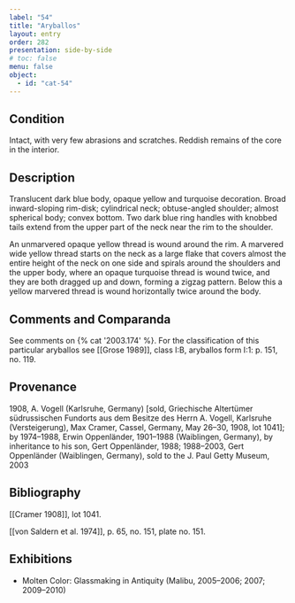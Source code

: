 ```yaml
---
label: "54"
title: "Aryballos"
layout: entry
order: 282
presentation: side-by-side
# toc: false
menu: false
object:
  - id: "cat-54"
---
```


## Condition

Intact, with very few abrasions and scratches. Reddish remains of the core in the interior.

## Description

Translucent dark blue body, opaque yellow and turquoise decoration. Broad inward-sloping rim-disk; cylindrical neck; obtuse-angled shoulder; almost spherical body; convex bottom. Two dark blue ring handles with knobbed tails extend from the upper part of the neck near the rim to the shoulder.

An unmarvered opaque yellow thread is wound around the rim. A marvered wide yellow thread starts on the neck as a large flake that covers almost the entire height of the neck on one side and spirals around the shoulders and the upper body, where an opaque turquoise thread is wound twice, and they are both dragged up and down, forming a zigzag pattern. Below this a yellow marvered thread is wound horizontally twice around the body.

## Comments and Comparanda

See comments on {% cat '2003.174' %}. For the classification of this particular aryballos see [[Grose 1989]], class I:B, aryballos form I:1: p. 151, no. 119.

## Provenance

1908, A. Vogell (Karlsruhe, Germany) \[sold, Griechische Altertümer südrussischen Fundorts aus dem Besitze des Herrn A. Vogell, Karlsruhe (Versteigerung), Max Cramer, Cassel, Germany, May 26–30, 1908, lot 1041\]; by 1974–1988, Erwin Oppenländer, 1901–1988 (Waiblingen, Germany), by inheritance to his son, Gert Oppenländer, 1988; 1988–2003, Gert Oppenländer (Waiblingen, Germany), sold to the J. Paul Getty Museum, 2003

## Bibliography

[[Cramer 1908]], lot 1041.

[[von Saldern et al. 1974]], p. 65, no. 151, plate no. 151.

## Exhibitions

-   Molten Color: Glassmaking in Antiquity (Malibu, 2005–2006; 2007; 2009–2010)